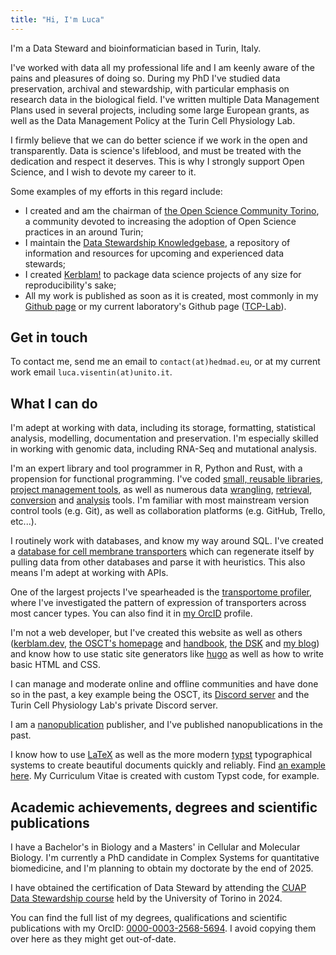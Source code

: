 ```yaml
---
title: "Hi, I'm Luca"
---
```


I'm a Data Steward and bioinformatician based in Turin, Italy.

I've worked with data all my professional life and I am keenly aware of the pains and pleasures of doing so.
During my PhD I've studied data preservation, archival and stewardship, with particular emphasis on research data in the biological field.
I've written multiple Data Management Plans used in several projects, including some large European grants, as well as the Data Management Policy at the Turin Cell Physiology Lab.

I firmly believe that we can do better science if we work in the open and transparently.
Data is science's lifeblood, and must be treated with the dedication and respect it deserves.
This is why I strongly support Open Science, and I wish to devote my career to it.

Some examples of my efforts in this regard include:
- I created and am the chairman of [the Open Science Community Torino](http://osc.to/), a community devoted to increasing the adoption of Open Science practices in an around Turin;
- I maintain the [Data Stewardship Knowledgebase](http://dsk.hedmad.eu/), a repository of information and resources for upcoming and experienced data stewards;
- I created [Kerblam!](https://kerblam.dev/) to package data science projects of any size for reproducibility's sake;
- All my work is published as soon as it is created, most commonly in my [Github page](https://github.com/MrHedmad) or my current laboratory's Github page ([TCP-Lab](https://github.com/TCP-Lab)).

## Get in touch

To contact me, send me an email to `contact(at)hedmad.eu`, or at my current work email `luca.visentin(at)unito.it`.

## What I can do

I'm adept at working with data, including its storage, formatting, statistical analysis, modelling, documentation and preservation.
I'm especially skilled in working with genomic data, including RNA-Seq and mutational analysis.

I'm an expert library and tool programmer in R, Python and Rust, with a propension for functional programming.
I've coded [small, reusable libraries](https://github.com/MrHedmad/bonsai), [project management tools](https://kerblam.dev), as well as numerous data [wrangling](https://github.com/MrHedmad/metasplit), [retrieval](https://github.com/TCP-Lab/MTP-DB), [conversion](https://github.com/MrHedmad/panid) and [analysis](https://github.com/TCP-Lab/bioTEA) tools.
I'm familiar with most mainstream version control tools (e.g. Git), as well as collaboration platforms (e.g. GitHub, Trello, etc...).

I routinely work with databases, and know my way around SQL.
I've created a [database for cell membrane transporters](https://github.com/TCP-Lab/MTP-DB) which can regenerate itself by pulling data from other databases and parse it with heuristics.
This also means I'm adept at working with APIs.

One of the largest projects I've spearheaded is the [transportome profiler](https://github.com/TCP-Lab/transportome_profiler), where I've investigated the pattern of expression of transporters across most cancer types.
You can also find it in [my OrcID](https://orcid.org/0000-0003-2568-5694) profile.

I'm not a web developer, but I've created this website as well as others ([kerblam.dev](https://kerblam.dev), [the OSCT's homepage](http://osc.to/) and [handbook](https://handbook.osc.to), [the DSK](https://dsk.hedmad.eu/) and [my blog](https://blog.hedmad.eu)) and know how to use static site generators like [hugo](https://gohugo.io/) as well as how to write basic HTML and CSS.

I can manage and moderate online and offline communities and have done so in the past, a key example being the OSCT, its [Discord server](https://discord.gg/Sv9BCTsXDh) and the Turin Cell Physiology Lab's private Discord server.

I am a [nanopublication](https://nanodash.knowledgepixels.com/) publisher, and I've published nanopublications in the past.

I know how to use [LaTeX](https://www.latex-project.org/) as well as the more modern [typst](https://typst.app/) typographical systems to create beautiful documents quickly and reliably.
Find [an example here](https://github.com/OSCTorino/generate-certificates).
My Curriculum Vitae is created with custom Typst code, for example.

## Academic achievements, degrees and scientific publications

I have a Bachelor's in Biology and a Masters' in Cellular and Molecular Biology.
I'm currently a PhD candidate in Complex Systems for quantitative biomedicine, and I'm planning to obtain my doctorate by the end of 2025.

I have obtained the certification of Data Steward by attending the [CUAP Data Stewardship course](https://hpc4ai.unito.it/cuap-data-steward/) held by the University of Torino in 2024.

You can find the full list of my degrees, qualifications and scientific publications with my OrcID: [0000-0003-2568-5694](https://orcid.org/0000-0003-2568-5694).
I avoid copying them over here as they might get out-of-date.

